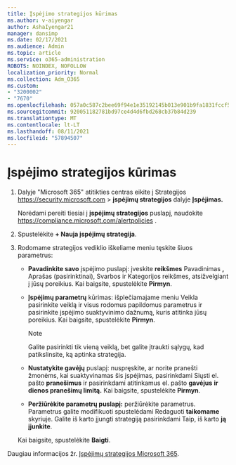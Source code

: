 ```yaml
---
title: Įspėjimo strategijos kūrimas
ms.author: v-aiyengar
author: AshaIyengar21
manager: dansimp
ms.date: 02/17/2021
ms.audience: Admin
ms.topic: article
ms.service: o365-administration
ROBOTS: NOINDEX, NOFOLLOW
localization_priority: Normal
ms.collection: Adm_O365
ms.custom:
- "3200002"
- "7670"
ms.openlocfilehash: 057a0c587c2bee69f94e1e35192145b013e901b9fa1831fccf566e7e64de5261
ms.sourcegitcommit: 920051182781bd97ce4d4d6fbd268cb37b84d239
ms.translationtype: MT
ms.contentlocale: lt-LT
ms.lasthandoff: 08/11/2021
ms.locfileid: "57894507"
---
```

# <a name="create-an-alert-policy"></a>Įspėjimo strategijos kūrimas

1. Dalyje "Microsoft 365" atitikties centras eikite į Strategijos <https://security.microsoft.com>  \> **įspėjimų strategijos** dalyje **Įspėjimas.**

   Norėdami pereiti tiesiai į **įspėjimų strategijos** puslapį, naudokite <https://compliance.microsoft.com/alertpolicies> .

2. Spustelėkite **+ Nauja įspėjimų strategija**.
3. Rodomame strategijos vediklio iškeliame meniu tęskite šiuos parametrus:
   - **Pavadinkite savo** įspėjimo puslapį: įveskite **reikšmes**  Pavadinimas **,** Aprašas (pasirinktinai), Svarbos ir Kategorijos reikšmes, atsižvelgiant į jūsų poreikius. Kai baigsite, spustelėkite **Pirmyn**.
   - **Įspėjimų parametrų** kūrimas:  išplečiamajame meniu Veikla pasirinkite veiklą ir visus rodomus papildomus parametrus ir pasirinkite įspėjimo suaktyvinimo dažnumą, kuris atitinka jūsų poreikius. Kai baigsite, spustelėkite **Pirmyn**.

     > [!NOTE]
     > Galite pasirinkti tik vieną veiklą, bet galite įtraukti sąlygų, kad patikslinsite, ką aptinka strategija.

   - **Nustatykite gavėjų** puslapį: nuspręskite, ar norite pranešti žmonėms, kai suaktyvinamas šis įspėjimas, pasirinkdami Siųsti el. pašto **pranešimus** ir pasirinkdami atitinkamus el. pašto **gavėjus** **ir dienos pranešimų limitą.** Kai baigsite, spustelėkite **Pirmyn**.
   - **Peržiūrėkite parametrų puslapį:** peržiūrėkite parametrus. Parametrus galite modifikuoti spustelėdami Redaguoti **taikomame** skyriuje. Galite iš karto įjungti strategiją pasirinkdami Taip, iš karto **ją įjunkite**.

   Kai baigsite, spustelėkite **Baigti**.

Daugiau informacijos žr. [Įspėjimų strategijos Microsoft 365](https://docs.microsoft.com/microsoft-365/compliance/alert-policies).
